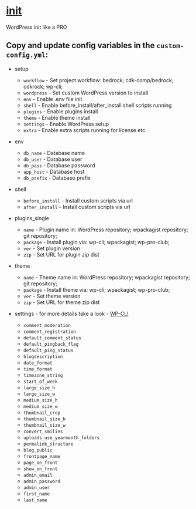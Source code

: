 # [init](https://init.wp-pro.club/)
WordPress init like a PRO

## Copy and update config variables in the `custom-config.yml`:

* setup
  * `workflow` - Set project workflow: bedrock; cdk-comp/bedrock; cdkrock; wp-cli;
  * `wordpress` - Set custom WordPress version to install
  * `env` - Enable .env file init
  * `shell` - Enable before_install/after_install shell scripts running
  * `plugins` - Enable plugins install
  * `theme` - Enable theme install
  * `settings` - Enable WordPress setup
  * `extra` - Enable extra scripts running for license etc

* env
  * `db_name` - Database name
  * `db_user` - Database user
  * `db_pass` - Database password
  * `app_host` - Database host
  * `db_prefix` - Database prefix

* shell
  * `before_install` - Install custom scripts via url
  * `after_install` - Install custom scripts via url

* plugins_single
  * `name` - Plugin name in: WordPress repository; wpackagist repository; git repository;
  * `package` - Install plugin via: wp-cli; wpackagist; wp-pro-club;
  * `ver` - Set plugin version
  * `zip` - Set URL for plugin zip dist

* theme
  * `name` - Theme name in: WordPress repository; wpackagist repository; git repository;
  * `package` - Install theme via: wp-cli; wpackagist; wp-pro-club;
  * `ver` - Set theme version
  * `zip` - Set URL for theme zip dist

* settings - for more details take a look - [WP-CLI](https://codex.wordpress.org/Option_Reference)
  * `comment_moderation`
  * `comment_registration`
  * `default_comment_status`
  * `default_pingback_flag`
  * `default_ping_status`
  * `blogdescription`
  * `date_format`
  * `time_format`
  * `timezone_string`
  * `start_of_week`
  * `large_size_h`
  * `large_size_w`
  * `medium_size_h`
  * `medium_size_w`
  * `thumbnail_crop`
  * `thumbnail_size_h`
  * `thumbnail_size_w`
  * `convert_smilies`
  * `uploads_use_yearmonth_folders`
  * `permalink_structure`
  * `blog_public`
  * `frontpage_name`
  * `page_on_front`
  * `show_on_front`
  * `admin_email`
  * `admin_password`
  * `admin_user`
  * `first_name`
  * `last_name`
